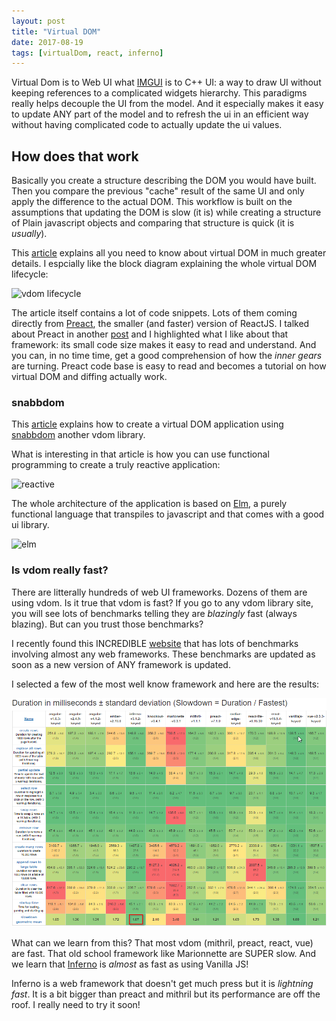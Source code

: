 ```yaml
---
layout: post
title: "Virtual DOM"
date: 2017-08-19
tags: [virtualDom, react, inferno]
---
```


Virtual Dom is to Web UI what [IMGUI](https://lochrist.github.io/blog/2017-03-15-imgui) is to C++ UI: a way to draw UI without keeping references to a complicated widgets hierarchy. This paradigms really helps decouple the UI from the model. And it especially makes it easy to update ANY part of the model and to refresh the ui in an efficient way without having complicated code to actually update the ui values.

## How does that work

Basically you create a structure describing the DOM you would have built. Then you compare the previous "cache" result of the same UI and only apply the difference to the actual DOM. This workflow is built on the assumptions that updating the DOM is slow (it is) while creating a structure of Plain javascript objects and comparing that structure is quick (it is *usually*).

This [article](https://medium.com/@rajaraodv/the-inner-workings-of-virtual-dom-666ee7ad47cf) explains all you need to know about virtual DOM in much greater details. I espcially like the block diagram explaining the whole virtual DOM lifecycle:

![vdom lifecycle](https://cdn-images-1.medium.com/max/2000/1*TF0TZszVwpYc1Pba7Dbk7Q.png)

The article itself contains a lot of code snippets. Lots of them coming directly from [Preact](https://github.com/developit/preact), the smaller (and faster) version of ReactJS. I talked about Preact in another [post](https://lochrist.github.io/blog/2017-03-16-small-libraries) and I highlighted what I like about that framework: its small code size makes it easy to read and understand. And you can, in no time time, get a good comprehension of how the *inner gears* are turning. Preact code base is easy to read and becomes a tutorial on how virtual DOM and diffing actually work.

### snabbdom

This [article](https://medium.com/@yelouafi/react-less-virtual-dom-with-snabbdom-functions-everywhere-53b672cb2fe3) explains how to create a virtual DOM application using [snabbdom](https://github.com/snabbdom/snabbdom) another vdom library. 

What is interesting in that article is how you can use functional programming to create a truly reactive application:

![reactive](https://cdn-images-1.medium.com/max/800/1*A8VYQeV7MOWEzJslNjZehg.png)

The whole architecture of the application is based on [Elm](http://elm-lang.org/), a purely functional language that transpiles to javascript and that comes with a good ui library.

![elm](https://cdn-images-1.medium.com/max/800/1*V4VKLsiO7cfCuf0nlgBoxA.png)

### Is vdom really fast?

There are litterally hundreds of web UI frameworks. Dozens of them are using vdom. Is it true that vdom is fast? If you go to any vdom library site, you will see lots of benchmarks telling they are *blazingly* fast (always blazing). But can you trust those benchmarks? 

I recently found this INCREDIBLE [website](http://www.stefankrause.net/js-frameworks-benchmark6/webdriver-ts-results/table.html#) that has lots of benchmarks involving almost any web frameworks. These benchmarks are updated as soon as a new version of ANY framework is updated.

I selected a few of the most well know framework and here are the results:

![bench](../img/vdom-benchmarks.png)

What can we learn from this? That most vdom (mithril, preact, react, vue) are fast. That old school framework like Marionnette are SUPER slow. And we learn that [Inferno](https://infernojs.org/) is *almost* as fast as using Vanilla JS!

Inferno is a web framework that doesn't get much press but it is *lightning fast*. It is a bit bigger than preact and mithril but its performance are off the roof. I really need to try it soon!